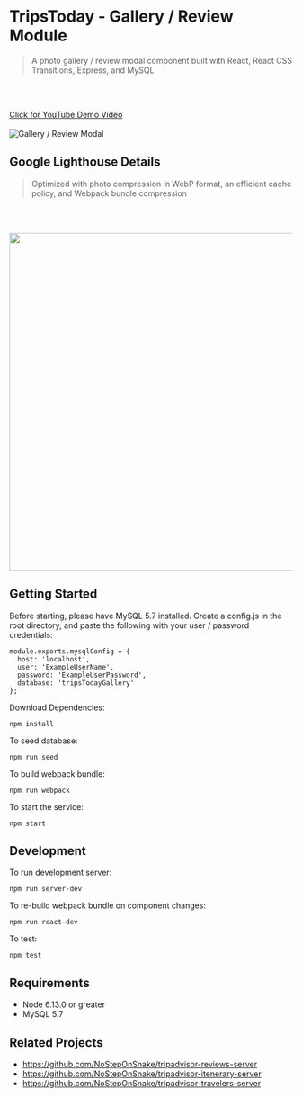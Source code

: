 # TripsToday - Gallery / Review Module
> A photo gallery / review modal component built with React, React CSS Transitions, Express, and MySQL

<br></br>

<a href="https://youtu.be/KmhqD7b5MHc" target="_blank">Click for YouTube Demo Video</a><br></br>
![Gallery / Review Modal](https://media.giphy.com/media/kyRGggoT7cFvrqRTaC/giphy.gif)

## Google Lighthouse Details
> Optimized with photo compression in WebP format, an efficient cache policy, and Webpack bundle compression

<br></br>

<img src="https://trip-advisor-photo-gallery.s3-us-west-1.amazonaws.com/FEC+Optimizations.png" width=600>

## Getting Started
Before starting, please have MySQL 5.7 installed. Create a config.js in the root directory, and paste the following with your user / password credentials:
  ```
  module.exports.mysqlConfig = {
    host: 'localhost',
    user: 'ExampleUserName',
    password: 'ExampleUserPassword',
    database: 'tripsTodayGallery'
  };
  ```
  
Download Dependencies:
``` 
npm install 
```

To seed database:
``` 
npm run seed 
```

To build webpack bundle:
``` 
npm run webpack 
```

To start the service:
``` 
npm start 
```

## Development
To run development server:
``` 
npm run server-dev 
```

To re-build webpack bundle on component changes:
``` 
npm run react-dev 
```

To test:
``` 
npm test 
```

## Requirements

- Node 6.13.0 or greater
- MySQL 5.7


## Related Projects

- https://github.com/NoStepOnSnake/tripadvisor-reviews-server
- https://github.com/NoStepOnSnake/tripadvisor-itenerary-server
- https://github.com/NoStepOnSnake/tripadvisor-travelers-server

